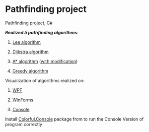 # Pathfinding project
 Pathfinding project, C#
 
 **_Realized 5 pathfinding algorithms_**:
 
 1. [Lee algorithm](https://github.com/IliaGodlevsky/PathFinding/blob/master/PathFind/GraphLibrary/PathFindingAlgorithm/LeeAlgorithm.cs)
 
 2. [Dijkstra algorithm](https://github.com/IliaGodlevsky/PathFinding/blob/master/PathFind/GraphLibrary/PathFindingAlgorithm/DijkstraAlgorithm.cs)
 
 3. [A* algorithm](https://github.com/IliaGodlevsky/PathFinding/blob/master/PathFind/GraphLibrary/PathFindingAlgorithm/AStarAlgorithm.cs) ([with modification](https://github.com/IliaGodlevsky/PathFinding/blob/master/PathFind/GraphLibrary/PathFindingAlgorithm/AStartModified.cs))
  
 4. [Greedy algorithm](https://github.com/IliaGodlevsky/PathFinding/blob/master/PathFind/GraphLibrary/PathFindingAlgorithm/GreedyAlgorithm.cs)
 
 Visualization of algorithms realized on: 
  
 1. [WPF](https://github.com/IliaGodlevsky/PathFinding/tree/master/PathFind/WpfVersion)
 
 2. [WinForms](https://github.com/IliaGodlevsky/PathFinding/tree/master/PathFind/WinFormsVersion)
 
 3. [Console](https://github.com/IliaGodlevsky/PathFinding/tree/master/PathFind/ConsoleVersion)

 Install [Colorful.Console](http://colorfulconsole.com/) package from to run the Console Version of program correctly
